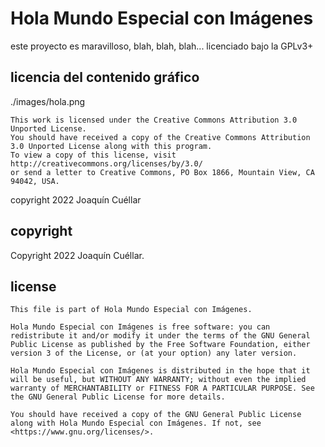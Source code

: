 # Hola Mundo Especial con Imágenes

este proyecto es maravilloso, blah, blah, blah...
licenciado bajo la GPLv3+

## licencia del contenido gráfico

./images/hola.png

```
This work is licensed under the Creative Commons Attribution 3.0 Unported License. 
You should have received a copy of the Creative Commons Attribution 3.0 Unported License along with this program.
To view a copy of this license, visit http://creativecommons.org/licenses/by/3.0/
or send a letter to Creative Commons, PO Box 1866, Mountain View, CA 94042, USA.
```

copyright 2022 Joaquín Cuéllar

## copyright

Copyright 2022 Joaquín Cuéllar.

## license

```
This file is part of Hola Mundo Especial con Imágenes.

Hola Mundo Especial con Imágenes is free software: you can redistribute it and/or modify it under the terms of the GNU General Public License as published by the Free Software Foundation, either version 3 of the License, or (at your option) any later version.

Hola Mundo Especial con Imágenes is distributed in the hope that it will be useful, but WITHOUT ANY WARRANTY; without even the implied warranty of MERCHANTABILITY or FITNESS FOR A PARTICULAR PURPOSE. See the GNU General Public License for more details.

You should have received a copy of the GNU General Public License along with Hola Mundo Especial con Imágenes. If not, see <https://www.gnu.org/licenses/>.

```